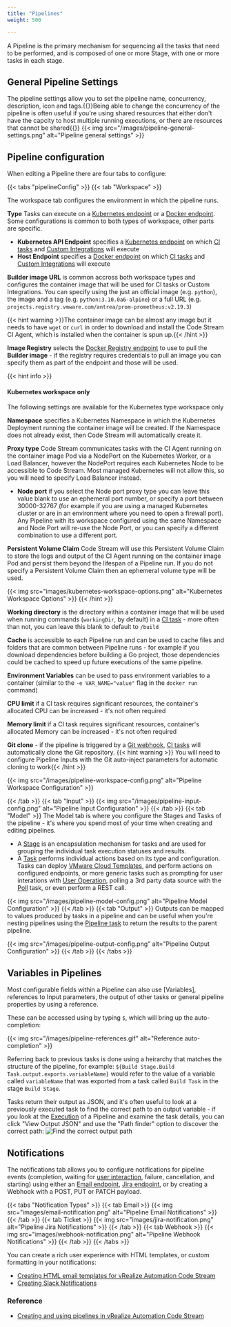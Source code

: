 ```yaml
---
title: "Pipelines"
weight: 500

---
```

A Pipeline is the primary mechanism for sequencing all the tasks that need to be performed, and is composed of one or more Stage, with one or more tasks in each stage.

## General Pipeline Settings

The pipeline settings allow you to set the pipeline name, concurrency, description, icon and tags.{{<hint info>}}Being able to change the concurrency of the pipeline is often useful if you're using shared resources that either don't have the capcity to host multiple running executions, or there are resources that cannot be shared{{</hint>}}
{{< img src="/images/pipeline-general-settings.png" alt="Pipeline general settings" >}}

## Pipeline configuration

When editing a Pipeline there are four tabs to configure:

{{< tabs "pipelineConfig" >}}
{{< tab "Workspace" >}} 


The workspace tab configures the environment in which the pipeline runs. 

**Type** Tasks can execute on a [Kubernetes endpoint](/configure/endpoints/kubernetes) or a [Docker endpoint](/configure/endpoints/docker). Some configurations is common to both types of workspace, other parts are specific.
* **Kubernetes API Endpoint** specifies a [Kubernetes endpoint](/configure/endpoints/kubernetes) on which [CI tasks](/pipelines/tasks/ci) and [Custom Integrations](/custom-integrations) will execute
* **Host Endpoint** specifies a [Docker endpoint](/configure/endpoints/docker) on which [CI tasks](/pipelines/tasks/ci) and [Custom Integrations](/custom-integrations) will execute

**Builder image URL** is common accross both workspace types and configures the container image that will be used for CI tasks or Custom Integrations. You can specify using the just an official image (e.g. `python`), the image and a tag (e.g. `python:3.10.0a6-alpine`) or a full URL (e.g. `projects.registry.vmware.com/antrea/prom-prometheus:v2.19.3`)

{{< hint warning >}}The container image can be almost any image but it needs to have `wget` or `curl` in order to download and install the Code Stream CI Agent, which is installed when the container is spun up.{{< /hint >}}

**Image Registry** selects the [Docker Registry endpoint](/configure/endpoints/docker-registry) to use to pull the **Builder image** - if the registry requires credentials to pull an image you can specify them as part of the endpoint and those will be used.

{{< hint info >}}
#### Kubernetes workspace only
The following settings are available for the Kubernetes type workspace only

**Namespace** specifies a Kubernetes Namespace in which the Kubernetes Deployment running the container image will be created. If the Namespace does not already exist, then Code Stream will automatically create it.

**Proxy type** Code Stream communicates tasks with the CI Agent running on the container image Pod via a NodePort on the Kubernetes Worker, or a Load Balancer, however the NodePort requires each Kubernetes Node to be accessible to Code Stream. Most managed Kubernetes will not allow this, so you will need to specify Load Balancer instead.

* **Node port** if you select the Node port proxy type you can leave this value blank to use an ephemeral port number, or specify a port between 30000-32767 (for example if you are using a managed Kubernetes cluster or are in an environment where you need to open a firewall port). Any Pipeline with its workspace configured using the same Namespace and Node Port will re-use the Node Port, or you can specify a different combination to use a different port.

**Persistent Volume Claim** Code Stream will use this Persistent Volume Claim to store the logs and output of the CI Agent running on the container image Pod and persist them beyond the lifespan of a Pipeline run. If you do not specify a Persistent Volume Claim then an ephemeral volume type will be used.

{{< img src="images/kubernetes-workspace-options.png" alt="Kubernetes Workspace Options" >}}
{{< /hint >}}

**Working directory** is the directory within a container image that will be used when running commands (`workingDir`, by default) in a [CI task](/pipelines/tasks/ci) - more often than not, you can leave this blank to default to `/build`

**Cache** is accessible to each Pipeline run and can be used to cache files and folders that are common between Pipeline runs - for example if you download dependencies before building a Go project, those dependencies could be cached to speed up future executions of the same pipeline.

**Environment Variables** can be used to pass environment variables to a container (similar to the `-e VAR_NAME="value"` flag in the `docker run` command)

**CPU limit** if a CI task requires significant resources, the container's allocated CPU can be increased - it's not often required

**Memory limit** if a CI task requires significant resources, container's allocated Memory can be increased - it's not often required

**Git clone** - if the pipeline is triggered by a [Git webhook](/triggers/git), [CI tasks](/pipelines/tasks/ci) will automatically clone the Git repository. {{< hint warning >}}
You will need to configure  Pipeline Inputs with the Git auto-inject parameters for automatic cloning to work{{< /hint >}}

{{< img src="/images/pipeline-workspace-config.png" alt="Pipeline Workspace Configuration" >}}

{{< /tab >}}
{{< tab "Input" >}} 
{{< img src="/images/pipeline-input-config.png" alt="Pipeline Input Configuration" >}}
{{< /tab >}}
{{< tab "Model" >}}
The Model tab is where you configure the Stages and Tasks of the pipeline - it's where you spend most of your time when creating and editing pipelines.

- A [Stage](/pipelines/stages) is an encapsulation mechanism for tasks and are used for grouping the individual task execution statuses and results. 
- A [Task](/pipelines/tasks) performs individual actions based on its type and configuration.  Tasks can deploy [VMware Cloud Templates](tasks/cloudtemplate), and perform actions on configured endpoints, or more generic tasks such as prompting for user interations with [User Operation](/user-operations), polling a 3rd party data source with the [Poll](/pipelines/tasks/poll) task, or even perform a REST call.

{{< img src="/images/pipeline-model-config.png" alt="Pipeline Model Configuration" >}}
{{< /tab >}}
{{< tab "Output" >}} 
Outputs can be mapped to values produced by tasks in a pipeline and can be useful when you're nesting pipelines using the [Pipeline task](/pipelines/tasks/pipeline) to return the results to the parent pipeline.

{{< img src="/images/pipeline-output-config.png" alt="Pipeline Output Configuration" >}}
{{< /tab >}}
{{< /tabs >}}

## Variables in Pipelines
Most configurable fields within a Pipeline can also use [Variables], references to Input parameters, the output of other tasks or general pipeline properties by using a reference.

These can be accessed using by typing `$`, which will bring up the auto-completion:
<!-- ![Reference auto-completion](images/pipeline-references.gif) -->
{{< img src="/images/pipeline-references.gif" alt="Reference auto-completion" >}}

Referring back to previous tasks is done using a heirarchy that matches the structure of the pipeline, for example: `${Build Stage.Build Task.output.exports.variableName}` would refer to the value of a variable called `variableName` that was exported from a task called `Build Task` in the stage `Build Stage`.

Tasks return their output as JSON, and it's often useful to look at a previously executed task to find the correct path to an output variable - if you look at the [Execution]() of a Pipeline and examine the task details, you can click "View Output JSON" and use the "Path finder" option to discover the correct path:
![Find the correct output path](/images/pipeline-find-path.gif)

## Notifications

The notifications tab allows you to configure notifications for pipeline events (completion, waiting for [user interaction](), failure, cancellation, and starting) using either an [Email endpoint](/configure/endpoints/email), [Jira endpoint](/configure/endpoints/jira), or by creating a Webhook with a POST, PUT or PATCH payload.

{{< tabs "Notification Types" >}}
{{< tab Email >}}
{{< img src="images/email-notification.png" alt="Pipeline Email Notifications" >}}
{{< /tab >}}
{{< tab Ticket >}}
{{< img src="images/jira-notification.png" alt="Pipeline Jira Notifications" >}}
{{< /tab >}}
{{< tab Webhook >}}
{{< img src="images/webhook-notification.png" alt="Pipeline Webhook Notifications" >}}
{{< /tab >}}
{{< /tabs >}}

You can create a rich user experience with HTML templates, or custom formatting in your notifications:
* [Creating HTML email templates for vRealize Automation Code Stream](https://blog.v12n.io/creating-html-email-templates-for-vrealize-code-stream)
* [Creating Slack Notifications](/getting-started/slack-notifications)


### Reference
* [Creating and using pipelines in vRealize Automation Code Stream](https://docs.vmware.com/en/vRealize-Automation/8.3/Using-and-Managing-CodeStream/GUID-A2BB3A55-E42D-428C-8F7F-9EBE4AECD5FD.html)

